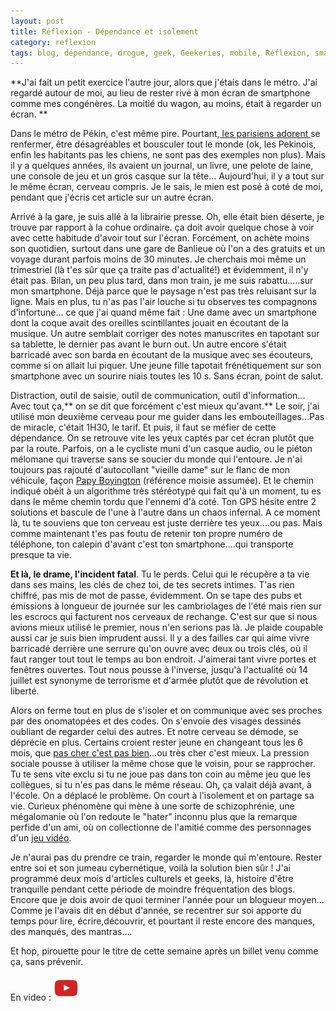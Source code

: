 ```yaml
---
layout: post
title: Réflexion - Dépendance et isolement
category: reflexion
tags: blog, dépendance, drogue, geek, Geekeries, mobile, Réflexion, smartphone
---
```

**J'ai fait un petit exercice l'autre jour, alors que j'étais dans le métro. J'ai regardé autour de moi, au lieu de rester rivé à mon écran de smartphone comme mes congénères. La moitié du wagon, au moins,  était à regarder un écran. **

Dans le métro de Pékin, c'est même pire. Pourtant,<a href="http://www.bfmtv.com/societe/les-francais-accros-a-leur-smartphone-meme-en-vacances-1214579.html"> les parisiens adorent </a>se renfermer, être désagréables et bousculer tout le monde (ok, les Pekinois, enfin les habitants pas les chiens, ne sont pas des exemples non plus). Mais il y a quelques années, ils avaient un journal, un livre, une pelote de laine, une console de jeu et un gros casque sur la tête... Aujourd'hui, il y a tout sur le même écran, cerveau compris. Je le sais, le mien est posé à coté de moi, pendant que j'écris cet article sur un autre écran.

Arrivé à la gare, je suis allé à la librairie presse. Oh, elle était bien déserte, je trouve par rapport à la cohue ordinaire. ça doit avoir quelque chose à voir avec cette habitude d'avoir tout sur l'écran. Forcément, on achète moins son quotidien, surtout dans une gare de Banlieue où l'on a des gratuits et un voyage durant parfois moins de 30 minutes. Je cherchais moi même un trimestriel (là t'es sûr que ça traite pas d'actualité!) et évidemment, il n'y était pas. Bilan, un peu plus tard, dans mon train, je me suis rabattu.....sur mon smartphone. Déjà parce que le paysage n'est pas très reluisant sur la ligne. Mais en plus, tu n'as pas l'air louche si tu observes tes compagnons d'infortune... ce que j'ai quand même fait :  Une dame avec un smartphone dont la coque avait des oreilles scintillantes jouait en écoutant de la musique. Un autre semblait corriger des notes manuscrites en tapotant sur sa tablette, le dernier pas avant le burn out. Un autre encore s'était barricadé avec son barda en écoutant de la musique avec ses écouteurs, comme si on allait lui piquer. Une jeune fille tapotait frénétiquement sur son smartphone avec un sourire niais toutes les 10 s. Sans écran, point de salut.

Distraction, outil de saisie, outil de communication, outil d'information... Avec tout ça,** on se dit que forcément c'est mieux qu'avant.** Le soir, j'ai utilisé mon deuxième cerveau pour me guider dans les embouteillages...Pas de miracle, c'était 1H30, le tarif. Et puis, il faut se méfier de cette dépendance. On se retrouve vite les yeux captés par cet écran plutôt que par la route. Parfois, on a le cycliste muni d'un casque audio, ou le piéton mélomane qui traverse sans se soucier du monde qui l'entoure. Je n'ai toujours pas rajouté d'autocollant "vieille dame" sur le flanc de mon véhicule, façon <a href="https://fr.wikipedia.org/wiki/Gregory_Boyington">Papy Boyington</a> (référence moisie assumée). Et le chemin indiqué obéit à un algorithme très stéréotypé qui fait qu'à un moment, tu es dans le même chemin tordu que l'ennemi d'à coté. Ton GPS hésite entre 2 solutions et bascule de l'une à l'autre dans un chaos infernal. A ce moment là, tu te souviens que ton cerveau est juste derrière tes yeux....ou pas. Mais comme maintenant t'es pas foutu de retenir ton propre numéro de téléphone, ton calepin d'avant c'est ton smartphone....qui transporte presque ta vie.

**Et là,  le drame, l'incident fatal**. Tu le perds. Celui qui le récupère a ta vie dans ses mains, les clés de chez toi, de tes secrets intimes. T'as rien chiffré,  pas mis de mot de passe, évidemment. On se tape des pubs et émissions à longueur de journée sur les cambriolages de l'été mais rien sur les escrocs qui facturent nos cerveaux de rechange. C'est sur que si nous avions mieux utilisé le premier,  nous n'en serions pas là. Je plaide coupable aussi car je suis bien imprudent aussi. Il y a des failles car  qui aime vivre barricadé derrière une serrure qu'on ouvre avec deux ou trois clés,  où il faut ranger tout tout le temps au bon endroit. J'aimerai tant vivre portes et fenêtres ouvertes. Tout nous pousse à l'inverse, jusqu'à l'actualité où 14 juillet est synonyme de terrorisme et d'armée plutôt que de révolution et liberté.

Alors on ferme tout en plus de s'isoler et on communique avec ses proches par des onomatopées et des codes. On s'envoie des visages dessinés oubliant de regarder celui des autres. Et notre cerveau se démode, se déprécie en plus. Certains croient rester jeune en changeant tous les 6 mois, que <a href="https://cyrille-borne.com/article4192/une-histoire-de-smartphone-android-a-moins-de-100-e">pas cher c'est pas bien</a>...ou très cher c'est mieux. La pression sociale pousse à utiliser la même chose que le voisin, pour se rapprocher. Tu te sens vite exclu si tu ne joue pas dans ton coin au même jeu que les collègues, si tu n'es pas dans le même réseau. Oh, ça valait déjà avant, à l'école. On a déplacé le problème.  On court à l'isolement et on partage sa vie. Curieux phénomène qui mène à une sorte de schizophrénie,  une mégalomanie où l'on redoute le "hater" inconnu plus que la remarque perfide d'un ami, où on collectionne de l'amitié comme des personnages d'un <a href="https://cheziceman.wordpress.com/2017/07/09/ffbe-fan-fiesta-paris-2017/">jeu vidéo</a>.

Je n'aurai pas du prendre ce train, regarder le monde qui m'entoure. Rester entre soi et son jumeau cybernétique,  voilà la solution bien sûr ! J'ai programmé deux mois d'articles culturels et geeks, là,  histoire d'être tranquille pendant cette période de moindre fréquentation des blogs. Encore que je dois avoir de quoi terminer l'année pour un blogueur moyen... Comme je l'avais dit en début d'année, se recentrer sur soi apporte du temps pour lire, écrire,découvrir, et pourtant il reste encore des manques, des manqués,  des mantras....

Et hop, pirouette pour le titre de cette semaine après un billet venu comme ça, sans prévenir.

En video : [![video](/images/youtube.png)](https://youtu.be/ElKl5s1xQ8o)
